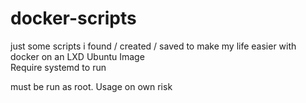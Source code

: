 # docker-scripts
just some scripts i found / created / saved to make my life easier with docker on an LXD Ubuntu Image  
Require systemd to run  
  
must be run as root. Usage on own risk  
